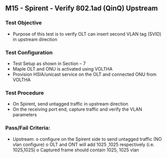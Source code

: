 ## M15 - Spirent - Verify 802.1ad (QinQ) Upstream

### Test Objective

* Purpose of this test is to verify OLT can insert second VLAN tag (SVID) in upstream direction

### Test Configuration
* Test Setup as shown in Section – 7
* Maple OLT and ONU is activated using VOLTHA
* Provision HSIA/unicast service on the OLT and connected ONU from VOLTHA

### Test Procedure
* On Spirent, send untagged traffic in upstream direction 
* On the receiving port end, capture traffic and verify the VLAN parameters 

### Pass/Fail Criteria:
* Upstream: 
o   configure on the Spirent side to send untagged traffic (NO vlan  configure)
o    OLT and ONT will add 1025 ,1025 respectively (i.e. 1025,1025)
o   Captured frame should contain 1025, 1025 vlan 

